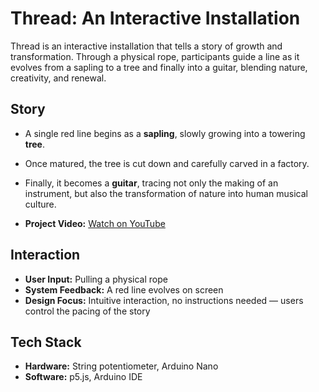 # Thread: An Interactive Installation

Thread is an interactive installation that tells a story of growth and transformation. Through a physical rope, participants guide a line as it evolves from a sapling to a tree and finally into a guitar, blending nature, creativity, and renewal.



## Story

- A single red line begins as a **sapling**, slowly growing into a towering **tree**.  
- Once matured, the tree is cut down and carefully carved in a factory.  
- Finally, it becomes a **guitar**, tracing not only the making of an instrument, but also the transformation of nature into human musical culture.

- **Project Video:** [Watch on YouTube](https://youtu.be/XzeWMsJH0lg)




## Interaction

- **User Input:** Pulling a physical rope  
- **System Feedback:** A red line evolves on screen  
- **Design Focus:** Intuitive interaction, no instructions needed — users control the pacing of the story  



## Tech Stack

- **Hardware:** String potentiometer, Arduino Nano  
- **Software:** p5.js, Arduino IDE  


